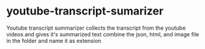 # youtube-transcript-sumarizer
Youtube transcript summarizer collects the transcript from the youtube videos and gives it's summarized text
combine the json, html, and image file in the folder and name it as extension
